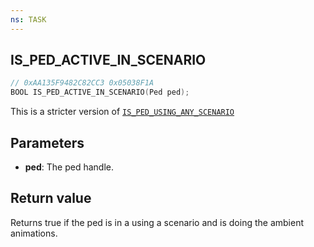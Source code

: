 ```yaml
---
ns: TASK
---
```

## IS_PED_ACTIVE_IN_SCENARIO

```c
// 0xAA135F9482C82CC3 0x05038F1A
BOOL IS_PED_ACTIVE_IN_SCENARIO(Ped ped);
```

This is a stricter version of [`IS_PED_USING_ANY_SCENARIO`](#_0x57AB4A3080F85143)

## Parameters
* **ped**: The ped handle.

## Return value
Returns true if the ped is in a using a scenario and is doing the ambient animations.
